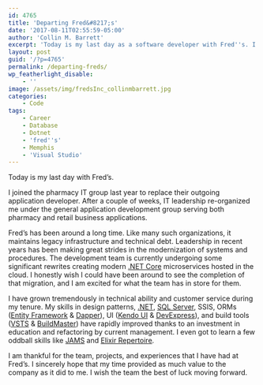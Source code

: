 ```yaml
---
id: 4765
title: 'Departing Fred&#8217;s'
date: '2017-08-11T02:55:59-05:00'
author: 'Collin M. Barrett'
excerpt: 'Today is my last day as a software developer with Fred''s. I am very thankful for the experience and opportunities that this role has provided.'
layout: post
guid: '/?p=4765'
permalink: /departing-freds/
wp_featherlight_disable:
    - ''
image: /assets/img/fredsInc_collinmbarrett.jpg
categories:
    - Code
tags:
    - Career
    - Database
    - Dotnet
    - 'fred''s'
    - Memphis
    - 'Visual Studio'
---
```


Today is my last day with Fred’s.

I joined the pharmacy IT group last year to replace their outgoing application developer. After a couple of weeks, IT leadership re-organized me under the general application development group serving both pharmacy and retail business applications.

Fred’s has been around a long time. Like many such organizations, it maintains legacy infrastructure and technical debt. Leadership in recent years has been making great strides in the modernization of systems and procedures. The development team is currently undergoing some significant rewrites creating modern [.NET Core](https://dotnet.microsoft.com/learn/dotnet/hello-world-tutorial/intro) microservices hosted in the cloud. I honestly wish I could have been around to see the completion of that migration, and I am excited for what the team has in store for them.

I have grown tremendously in technical ability and customer service during my tenure. My skills in design patterns, [.NET](/tag/dotnet/), [SQL Server](/tag/database/), SSIS, ORMs ([Entity Framework](https://docs.microsoft.com/en-us/ef/) &amp; [Dapper](https://github.com/DapperLib/Dapper)), UI ([Kendo UI](https://www.telerik.com/kendo-ui) &amp; [DevExpress](https://www.devexpress.com/)), and build tools ([VSTS](https://azure.microsoft.com/en-us/services/devops/pipelines/) &amp; [BuildMaster](https://inedo.com/buildmaster)) have rapidly improved thanks to an investment in education and refactoring by current management. I even got to learn a few oddball skills like [JAMS](https://www.jamsscheduler.com/) and [Elixir Repertoire](https://elixirtech.com/repertoire-2/).

I am thankful for the team, projects, and experiences that I have had at Fred’s. I sincerely hope that my time provided as much value to the company as it did to me. I wish the team the best of luck moving forward.